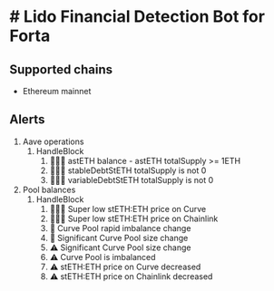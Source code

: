 # # Lido Financial Detection Bot for Forta

## Supported chains

- Ethereum mainnet

## Alerts

1. Aave operations
   1. HandleBlock
      1. 🚨🚨🚨 astETH balance - astETH totalSupply >= 1ETH
      2. 🚨🚨🚨 stableDebtStETH totalSupply is not 0
      3. 🚨🚨🚨 variableDebtStETH totalSupply is not 0
2. Pool balances
   1. HandleBlock
      1. 🚨🚨🚨 Super low stETH:ETH price on Curve
      2. 🚨🚨🚨 Super low stETH:ETH price on Chainlink
      3. 🚨 Curve Pool rapid imbalance change
      4. 🚨️ Significant Curve Pool size change
      5. ⚠️ Significant Curve Pool size change
      6. ⚠️ Curve Pool is imbalanced
      7. ⚠️ stETH:ETH price on Curve decreased
      8. ⚠️ stETH:ETH price on Chainlink decreased
